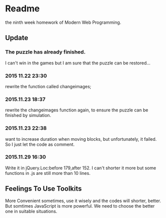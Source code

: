 # Readme
  the ninth week homework of Modern Web Programming.
## Update
### The puzzle has already finished.
I can't win in the games but I am sure that the puzzle can be restored...
### 2015 11.22 23:30
rewrite the function called changeimages;
### 2015.11.23 18:37
rewrite the changeimages function again, to ensure the puzzle can be finished by simulation.
### 2015.11.23 22:38
want to increase duration when moving blocks, but unfortunately, it failed. So I just let the code as comment.
### 2015.11.29 16:30
Write it in jQuery.Loc:before 179,after 152. 
I can't shorter it more but some functions in .js are still more than 10 lines.
## Feelings To Use Toolkits
More Convenient sometimes, use it wisely and the codes will shorter, better. But somtimes JavaScript is more powerful. We need to choose the better one in suitable situations.